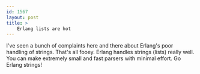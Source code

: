 ```yaml
---
id: 1567
layout: post
title: >
    Erlang lists are hot 
---
```


I've seen a bunch of complaints here and there about Erlang's poor handling of strings. That's all fooey. Erlang handles strings (lists) really well. You can make extremely small and fast parsers with minimal effort. Go Erlang strings!

<script src="http://gist.github.com/17508.js"></script>


